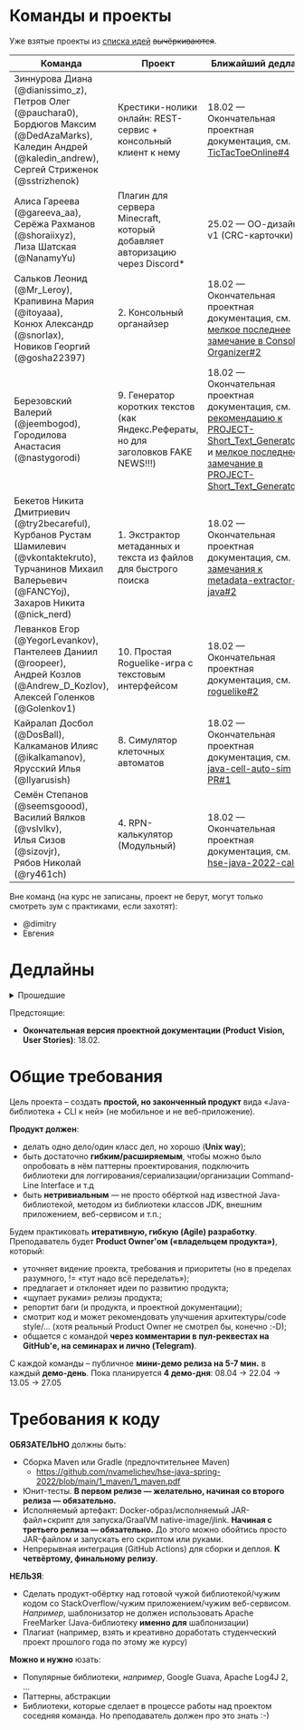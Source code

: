 Команды и проекты
=================

Уже взятые проекты из [списка идей](https://github.com/nvamelichev/hse-java-spring-2022/blob/main/project-ideas.md) ~~вычёркиваются~~.

| Команда | Проект | Ближайший дедлайн | GitHub | Примечания |
| ------- | ------ | ----------------- | ------ | ---------- |
| Зиннурова Диана (@dianissimo_z), <br> Петров Олег (@pauchara0), <br> Бордюгов Максим (@DedAzaMarks), <br> Каледин Андрей (@kaledin_andrew), <br> Сергей Стриженок (@sstrizhenok) | Крестики-нолики онлайн: REST-сервис + консольный клиент к нему | 18.02 &mdash; Окончательная проектная документация, см.  [TicTacToeOnline#4](https://github.com/kaledinandrew/TicTacToeOnline/issues/4) | [TicTacToeOnline](https://github.com/kaledinandrew/TicTacToeOnline) | <details><summary>* Проект повышенной трудности</summary>* Крупная и опытная команда, поэтому scope проекта будет больше, чем у остальных <br> * Опыт бэкенд-разработки есть у Максима, Андрея и Сергея <br> * Web UI не будет, поэтому HTML/CSS/Javascript, к счастью, остаются за бортом</details> |
| Алиса Гареева (@gareeva_aa), <br> Серёжа Рахманов (@shoraiixyz), <br> Лиза Шатская (@NanamyYu) | Плагин для сервера Minecraft, который добавляет авторизацию через Discord* | 25.02 &mdash; ОО-дизайн v1 (CRC-карточки) | [discraft](https://github.com/NanamyYu/discraft) | * Проект повышенной трудности |
| Сальков Леонид (@Mr_Leroy), <br> Крапивина Мария (@itoyaaa), <br> Конюх Александр (@snorIax), <br> Новиков Георгий (@gosha22397) | 2. Консольный органайзер | 18.02 — Окончательная проектная документация, см. [мелкое последнее замечание в Console-Organizer#2](https://github.com/mr1er0y/Console-Organizer/issues/2#issuecomment-1044154179) | [Console-Organizer](https://github.com/mr1er0y/Console-Organizer) | |
| Березовский Валерий (@jeembogod), <br> Городилова Анастасия (@nastygorodi) | 9. Генератор коротких текстов (как Яндекс.Рефераты, но для заголовков FAKE NEWS!!!) | 18.02 &mdash; Окончательная проектная документация, см. [рекомендацию к PROJECT-Short_Text_Generator#1](https://github.com/nastygorodi/PROJECT-Short_Text_Generator/issues/1#issuecomment-1044182375) и [мелкое последнее замечание в PROJECT-Short_Text_Generator#2](https://github.com/nastygorodi/PROJECT-Short_Text_Generator/issues/2#issuecomment-1044177686) | [PROJECT-Short_Text_Generator](https://github.com/nastygorodi/PROJECT-Short_Text_Generator) | |
| Бекетов Никита Дмитриевич (@try2becareful), <br> Курбанов Рустам Шамилевич (@vkontaktekruto), <br> Турчанинов Михаил Валерьевич (@FANCYoj), <br> Захаров Никита (@nick_nerd)  | 1. Экстрактор метаданных и текста из файлов для быстрого поиска | 18.02 &mdash; Окончательная проектная документация, см. [замечания к metadata-extractor-java#2](https://github.com/Placebo900/metadata-extractor-java/issues/2#issuecomment-1044192644) | [metadata-extractor-java](https://github.com/Placebo900/metadata-extractor-java) | |
| Леванков Егор (@YegorLevankov), <br> Пантелеев Даниил (@roopeer), <br> Андрей Козлов (@Andrew_D_Kozlov), <br> Алексей Голенков (@Golenkov1) | 10. Простая Roguelike-игра с текстовым интерфейсом | 18.02 &mdash; Окончательная проектная документация, см. [roguelike#2](https://github.com/elevankoff/roguelike/issues/2) | [roguelike](https://github.com/elevankoff/roguelike) |  |
| Кайралап Досбол (@DosBall), <br> Калкаманов Илияс (@ikalkamanov), <br> Ярусский Илья (@Ilyarusish) | 8. Симулятор клеточных автоматов | 18.02 — Окончательная проектная документация, см. [java-cell-auto-sim PR#1](https://github.com/DosBall/java-cell-auto-sim/pull/1#issuecomment-1042822577) | [java-cell-auto-sim](https://github.com/DosBall/java-cell-auto-sim) |  |
| Семён Степанов (@seemsgoood), <br> Василий Вялков (@vslvlkv), <br> Илья Сизов (@sizovjr), <br> Рябов Николай (@ry461ch) | 4. RPN-калькулятор (Модульный) | <br> 18.02 — Окончательная проектная документация, см. [hse-java-2022-calc#2](https://github.com/AndroidM0nkey/hse-java-2022-calc/issues/2) | [hse-java-2022-calc](https://github.com/AndroidM0nkey/hse-java-2022-calc) |  |

Вне команд (на курс не записаны, проект не берут, могут только смотреть зум с практиками, если захотят):
* @dimitry
* Евгения

Дедлайны
=================
<details><summary>Прошедшие</summary>
- **Тема проекта:** 02.02
  - Идеи проектов: https://github.com/nvamelichev/hse-java-spring-2022/blob/main/project-ideas.md
  - Можно взять свою тему (по согласованию с преподавателем)
  - **Сменить тему** можно до 09.02 включительно, если в команде большинство участников «за».
- **Первая версия проектной документации (Product Vision, User Stories):** 11.02 /**срок ожидания был продлён до 16.02**/
  - Видео: https://www.youtube.com/watch?v=YeHFzvHKS9E
  - Презентация: https://github.com/nvamelichev/hse-java-spring-2022/blob/main/2_requirements/2_requirements.pdf
  - FAQ: https://github.com/nvamelichev/hse-java-spring-2022/blob/main/requirements-faq.md
  - Почитать про Product Vision:
    - https://leadstartup.ru/db/product-vision (Agile)
    - https://intuit.ru/studies/courses/2188/174/lecture/4724?page=2 (более формальный подход из методологий RUP и MSF)
  - Почитать про User Stories:
    - https://ru.wikipedia.org/wiki/Пользовательские_истории (сухая теория)
    - https://pmclub.pro/articles/user-story-pora-primenyat-pravilno (немного практики)  
</details>

Предстоящие:
- **Окончательная версия проектной документации (Product Vision, User Stories)**: 18.02.

Общие требования
================
Цель проекта – создать **простой, но законченный продукт** вида «Java-библиотека + CLI к ней» (не мобильное и не веб-приложение).

**Продукт должен**:
  * делать одно дело/один класс дел, но хорошо (**Unix way**);
  * быть достаточно **гибким/расширяемым**, чтобы можно было опробовать в нём паттерны проектирования, подключить библиотеки для логгирования/сериализации/организации Command-Line Interface и т.д
  * быть **нетривиальным** — не просто обёрткой над известной Java-библиотекой, методом из библиотеки классов JDK, внешним приложением, веб-сервисом и т.п.;

Будем практиковать **итеративную, гибкую (Agile) разработку**. Преподаватель будет **Product Owner'ом («владельцем продукта»)**, который:
* уточняет видение проекта, требования и приоритеты (но в пределах разумного, != «тут надо всё переделать»);
* предлагает и отклоняет идеи по развитию продукта;
* «щупает руками» релизы продукта;
* репортит баги (и продукта, и проектной документации);
* смотрит код и может рекомендовать улучшения архитектуры/code style/... (хотя реальный Product Owner не смотрел бы, конечно :-D);
* общается с командой **через комментарии в пул-реквестах на GitHub'е, на семинарах и лично (Telegram)**.

С каждой команды – публичное **мини-демо релиза на 5-7 мин.** в каждый **демо-день**. Пока планируется **4 демо-дня**: 08.04 &rarr; 22.04 &rarr; 13.05 &rarr; 27.05

Требования к коду
=================

**ОБЯЗАТЕЛЬНО** должны быть:
  * Сборка Maven или Gradle (предпочтительнее Maven)
    * https://github.com/nvamelichev/hse-java-spring-2022/blob/main/1_maven/1_maven.pdf
  * Юнит-тесты. **В первом релизе &mdash; желательно, начиная со второго релиза &mdash; обязательно.**
  * Исполняемый артефакт: Docker-образ/исполняемый JAR-файл+скрипт для запуска/GraalVM native-image/jlink. **Начиная с третьего релиза &mdash; обязательно.** До этого можно обойтись просто JAR-файлом и запускать его скриптом или руками.
  * Непрерывная интеграция (GitHub Actions) для сборки и деплоя. **К четвёртому, финальному релизу**.

**НЕЛЬЗЯ**:
  * Сделать продукт-обёртку над готовой чужой библиотекой/чужим кодом со StackOverflow/чужим приложением/чужим веб-сервисом. *Например*, шаблонизатор не должен использовать Apache FreeMarker (Java-библиотеку **именно для** шаблонизации)
  * Плагиат (например, взять и креативно доработать студенческий проект прошлого года по этому же курсу)

**Можно и нужно** юзать:
  * Популярные библиотеки, *например*, Google Guava, Apache Log4J 2, &hellip;
  * Паттерны, абстракции
  * Библиотеки, которые сделает в процессе работы над проектом соседняя команда. Но преподаватель должен про это знать :-)

